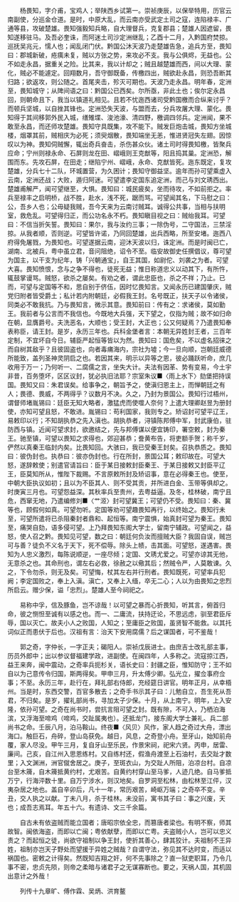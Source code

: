 <!-- { "loadSidebar": true } -->
　　杨畏知，字介甫，宝鸡人；举陕西乡试第一。崇祯庚辰，以保举特用，历官云南副使，分巡金仓道。是时，中原大乱，而云南亦受武定土司之寇，连陷禄丰、广通等县，攻破楚雄。畏知强毅知兵略，自大理督兵，克复郡县；楚雄人因遮留，畏知遂移驻马。及吾必奎诛，而阿迷土司沙定洲继乱；乙酉十二月，入黔国府焚掠。巡抚吴兆元，懦人也；闻乱闭门伏。黔国公沐天波乃走楚雄告急，追兵方至，畏知曰：郡城新破，疮痍未复，贼以方张之势，来攻必不支。我与公俱烬，无益也。公不如走永昌，据重关之险。比其来，我以计却之；贼且越楚雄而西，间以大理、蒙化，贼必不能遽定。回翔数月，吾守御既备，传檄四出，贼欲赴永昌，则恐吾断其归路；欲返攻，则公随之。首尾夹击，殄灭可期也。天波乃走永昌。明年春，定洲至，畏知城守；从陴间语之曰：黔国公已西矣。尔所亟，非此土也；俟尔定永昌回，则朝命且下，我当以镇道礼相见。且若不忧迤西诸司受黔国檄而合纵来讨乎？而顿兵坚城，以自挫其锋也。定洲恐失天波，与盟而去，分兵攻屠大理、蒙化。畏知得于其间移郭外民入城，缮雉堞、浚池濠、清四野，檄调四邻兵。定洲闻，果不敢至永昌，而还师攻楚雄。畏知守具既集，攻不能下。贼发巨炮击城，畏知方坐城楼，烟罩其前，贼相庆为必死；须臾烟散，畏知端坐无恙，惟进贤冠失左翅。因惊叹以为神。畏知伺贼懈，辄出奇兵奋击，杀伤甚众伙。诸土司时得畏知檄，皆聚兵应命；宁州则禄永命、石屏则龙在田、嶍峨则王克猷等，阳且捣其巢。定洲恐，解围而东。先攻石屏，在田走；继陷宁州、嶍峨，永命、克猷皆死。迤东既定，复攻楚雄，分兵七十二队，环城置营，为久困计；畏知守御益坚。逾年而孙可望乘虚入云南，定洲还战；大败，遁归阿迷。可望遣李定国东追定洲，而己与刘文琇西出。楚雄甫解严，闻可望继至，大惧。畏知曰：城民疲矣，坐而待攻，不如前拒之。率兵至禄丰之启明桥，战不胜，赴水，浅不死，踞而骂。可望闻其名，下马慰之曰：公，吾乡人也；公毋疑我贼，吾今天来为云南讨贼耳。诚得公共事，当相与扶明室，救危乱。可望得归正，而公功名永不朽。畏知瞋目视之曰：贼绐我耳。可望曰：不信当折矢誓。畏知曰：果尔，我与汝约三事；一除伪号，二守国法，三禁淫掠。从我者顺，否则逆。可望皆许诺，乃同回楚雄，出兵西略，所至安堵。迤西八府得免屠戮，为畏知也。可望遂据云南，迎沐天波以归，诛定洲。而是时闽已亡，湖南、北被兵，粤中虽立君，音问阻绝，诏令不至。临安故御史任撰倡议，尊可望为国主，以干支为纪年，铸「兴朝通宝」，自王其国，如尉佗、刘袭之为者。可望大喜。畏知愤恨，念与之争不得也，徒死无益；惟日称道忠义以动其下，有所忤，辄鼓掌谩骂。贼怒，欲杀之屡矣。有劝之者，谓此忠臣也，杀之不祥；乃止。已而，可望与定国等不和，思自别于侪伍，因时忆畏知言。又闻永历已建国肇庆，贼党归附者皆受爵土；私计若内附朝廷，必假我王封。名号既正，扶天子以令诸侯，同类必不敢我抗。乃与畏知言，微示其意。畏知前曰：传有之：求诸侯，莫如勤王。我前者与公言而不我信也。今既地大兵强，天下望之，仅指为贼；故不如归命在朝，显膺爵号。夫洗恶名，大顺也；受王封，大正也；公又何疑焉？乃遣畏知奉表称臣，请王封。是岁，永历三年也。兵科金堡者言：本朝无异姓封王者，三百年定制，不宜坏自今日。辅臣严起恒等皆以为然。畏知曰：国危矣，不以虚名招徕之而自树其敌乎？且彼固盗也，向者毒痡海内，宗社为墟；今一旦向顺，岂朝廷威德所能致，盖列圣神灵阴启之也。若因其来，明示以异等之恩，彼必踊跃听命，庶几收用于万一；乃何听一、二腐儒之言，坐失大计。夫法有因革、势有变易，今土宇非昔，百务堕坏，区区议封，犹必执旧法耶？宗室朱议■〈雨上水下〉劾堡把持误国。畏知又曰：朱君误矣。给事争之，朝旨予之，使滇归恩主上，而惮朝廷之有人；畏德、畏威，不两得乎？议数月不决。久之，乃封为景国公。畏知行过梧州，谓督师堵胤锡曰：廷臣无知大略者，激猛虎而使噬人奈何？上遣大理卿赵昱为册封使，亦知可望且怒，不敢进。胤锡曰：苟利国家，我则专之。矫诏封可望平辽王，易敕印以行；不知胡执恭之先入滇也。胡执恭者，浔镇陈邦傅中军，封武康伯，驻防西与镇。近闻可望求封，欲邀结之，先与邦傅谋以便宜铸印，署空敕，封为秦王。驰至镇，可望以畏知之求得也，郊迎甚恭；誊黄布告，将吏额手贺；称千岁，俨然以真秦王临封内矣。比畏知回。大骇曰，我已受秦王封矣。召执恭质之。畏知曰：彼伪封也。执恭曰：彼亦伪封也。行在所封，景国公耳；敕印故在。可望大怒，遂辞敕使；别遣官请旨曰：臣于某日接敕封臣秦王、于某日接敕又封臣平辽王，臣莫知所从，惟陛下裁赐。不言原敕所封及矫诏事，意在必得秦王也。使至，中朝大臣执议如初；且以为不臣其人、则不受其贡，并所进白金、玉带等俱却之。时庚寅三月也。可望怨益深。其秋率兵至贵州，去粤益逼。及冬，桂林破，南宁且危，西窜无地，乃遣编修刘■〈艹洍〉封可望冀王；可望仍不受。畏知曰：秦、冀等也，顾假何如真。可望勿听。定国等劝可望趣畏知再行，以终始之。畏知行未至，可望所遣将已杀阻秦封者鼎和、起恒等。南宁震惧，始真封可望为秦王。畏知至，痛哭自劾，语多侵可望。上乃拜畏知东阁大学士，留南宁辅政。可望闻之，益怒，使人召之黔。畏知见可望，数之曰：朝廷何负汝而擅贼大臣？我固自误，贼岂可与善？徒负不义名于天下，死不偿辱。除头上帻，击其面。可望怒，遂遇害。畏知为人忠义激烈，每陈说顺逆，一座尽倾；定国、文琇尤爱之。可望亦谅其无他，无意杀之也。其命刑也，谓左右必救，徐赦之以儆其后；然贼令严，人莫敢谏。久之，下令勿杀，则无及矣。可望悔，杖其左右并行刑者。畏知既死，可望率兵犯阙；李定国败之，奉上入滇。滇亡，又奉上入缅，卒无二心；人以为由畏知之忠烈所启云。赠少保，谥「忠烈」。楚雄人至今祠祀之。

　　易称中孚，信及豚鱼，岂不谅哉！以可望之暴而心折畏知，听其言，俯首归命，彼之恻怛至诚有以感之也。而一、二庸流，扶持迂论，不思远虑，驯至君臣斥辱，国以灭亡。故夫小人之败国，人知之；至庸臣之败国，虽贤智不能救。以其托词似正而患伏于后也。汉祖有言：治天下安用腐儒？后之谋国者，可不鉴哉！

　　郭之奇，字仲长，一字正夫；碣阳人。崇祯戊辰进士。由庶吉士改礼部主事，历员外郎中；出以参议督福建学政，进副使。在闽四年，人多称之。流寇掠江西，益王来奔，闽中震动，之奇率兵扼杉关，语长史曰：封疆之臣，惟知防守；王不如自以为己意传令归国，斯两得矣。甲申三月，升太傅少卿。弘光立，擢佥事府佥事；不至。永历三年，赴行在，拜礼部右侍郎，充经筵日讲官。明年正月，从幸梧州。当是时，东西交警，百官多散去；之奇手书示其子曰：儿勉自立，吾生死从吾君，不归矣。是岁，擢礼部尚书，寻加太子少保。十月，从上南宁。明年，上入安隆，依孙可望。之奇在尚书时，尝抗言阻可望之封。既有隙，不可入，乃栖泊海滨，又浮海至啼鸡（啼鸡，交趾属夷也）。还抵龙门，接东阁大学士兼礼、兵二部尚书之命。壬辰八月，泊马鞍山。终夜■〈风贝〉风作，家人趋之奇过大舟，漂出海口。触巨石，舟碎，登山岛获免。越日，风息，之奇登小舟。至牙山，始知前舟覆，家人尽没。甲午三月，复自牙山至乐民，作景宋祠，祀宋六贤。丙申，居雷、廉间。己亥，自江州入思恩练村。又自练村还，假渔舟渡至上石油村，去交趾才数里；入文渊洲，洲官僦舍居之。庚子，至斑衣山，为交趾人所阻，泊凉台村。自凉台至木簰，自木簰抵黄约村，尤艰苦。自黄约村穿山至马爹，人迹几绝。自马爹抵万宁，行海泙数十里。自万宁涉水，则汉地矣。自罗洞至松林，由松林至江伻，汉夷杂居之地也。盖自辛卯后，凡十一年，常历艰苦，崎岖万端；之奇卒不变。辛丑，交人执之以献。丁未八月，杀于桂林。未没前，寓书其子曰：事之兴废，天也；成吾志焉耳。年五十六。有遗诗、文三千余篇。

　　自古未有依盗贼而能立国者；唐昭宗依全忠，而篡唐者梁也。有明不察，师其故智。闽依海盗，而即以亡闽；粤依献孽，而即以亡粤。夫盗贼小人，岂可以忠义责之？而起恒之徒，尚欲守祖制以争王封，使折其善心，肆其狡计。夫祖制不王异姓，祖制亦岂天子野处而望援于异姓之贼哉？自谓守法，弥见其不达时变，而适以祸国也。密敕之计得矣。然既知吉翔之奸，何不先事除之？直一狱吏职耳，乃令几事不密，忠贞先陨，则帝之柔暗与诸君子之无谋寡断也。要之，天祸人国，其机固出意计之外哉！

　　列传十九章旷、傅作霖、吴炳、洪育鳌

